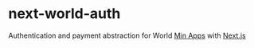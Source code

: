# next-world-auth

Authentication and payment abstraction for World [Min Apps](https://docs.world.org/mini-apps) with [Next.js](https://nextjs.org/)
